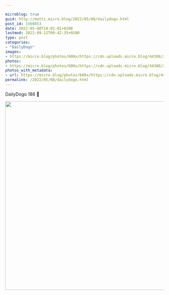 ```yaml
---

microblog: true
guid: http://matti.micro.blog/2022/05/08/dailydogo.html
post_id: 1566653
date: 2022-05-08T18:01:01+0200
lastmod: 2022-09-12T09:42:35+0200
type: post
categories:
- "DailyDogo"
images:
- https://micro.blog/photos/600x/https://cdn.uploads.micro.blog/44388/2022/2e9017871d.jpg
photos:
- https://micro.blog/photos/600x/https://cdn.uploads.micro.blog/44388/2022/2e9017871d.jpg
photos_with_metadata:
- url: https://micro.blog/photos/600x/https://cdn.uploads.micro.blog/44388/2022/2e9017871d.jpg
permalink: /2022/05/08/dailydogo.html
---
```

DailyDogo 186 🐶

<img src="/media/uploads/2022/2e9017871d.jpg" width="600" height="600" alt="" />
